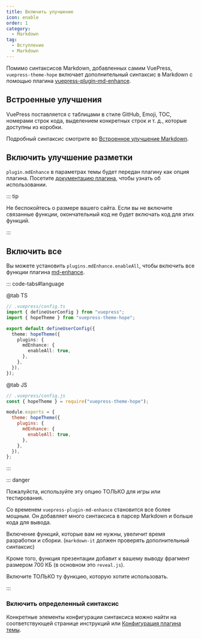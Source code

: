 ```yaml
---
title: Включить улучшение
icon: enable
order: 1
category:
  - Markdown
tag:
  - Вступление
  - Markdown
---
```


Помимо синтаксисов Markdown, добавленных самим VuePress, `vuepress-theme-hope` включает дополнительный синтаксис в Markdown с помощью плагина [vuepress-plugin-md-enhance][md-enhance].

<!-- more -->

## Встроенные улучшения

VuePress поставляется с таблицами в стиле GitHub, Emoji, TOC, номерами строк кода, выделением конкретных строк и т. д., которые доступны из коробки.

Подробный синтаксис смотрите во [Встроенное улучшение Markdown](../../cookbook/vuepress/markdown.md).

## Включить улучшение разметки

`plugin.mdEnhance` в параметрах темы будет передан плагину как опция плагина. Посетите [документацию плагина][md-enhance], чтобы узнать об использовании.

::: tip

Не беспокойтесь о размере вашего сайта. Если вы не включите связанные функции, окончательный код не будет включать код для этих функций.

:::

## Включить все

Вы можете установить `plugins.mdEnhance.enableAll`, чтобы включить все функции плагина [md-enhance][md-enhance].

::: code-tabs#language

@tab TS

```ts {8-10}
// .vuepress/config.ts
import { defineUserConfig } from "vuepress";
import { hopeTheme } from "vuepress-theme-hope";

export default defineUserConfig({
  theme: hopeTheme({
    plugins: {
      mdEnhance: {
        enableAll: true,
      },
    },
  }),
});
```

@tab JS

```js {7-9}
// .vuepress/config.js
const { hopeTheme } = require("vuepress-theme-hope");

module.exports = {
  theme: hopeTheme({
    plugins: {
      mdEnhance: {
        enableAll: true,
      },
    },
  }),
};
```

:::

::: danger

Пожалуйста, используйте эту опцию ТОЛЬКО для игры или тестирования.

Со временем `vuepress-plugin-md-enhance` становится все более мощным. Он добавляет много синтаксиса в парсер Markdown и больше кода для вывода.

Включение функций, которые вам не нужны, увеличит время разработки и сборки. (`markdown-it` должен проверять дополнительный синтаксис)

Кроме того, функция презентации добавит к вашему выводу фрагмент размером 700 КБ (в основном это `reveal.js`).

Включите ТОЛЬКО ту функцию, которую хотите использовать.

:::

### Включить определенный синтаксис

Конкретные элементы конфигурации синтаксиса можно найти на соответствующей странице инструкций или [Конфигурация плагина темы](../../config/plugins/md-enhance.md).

[md-enhance]: https://vuepress-theme-hope.github.io/v2/md-enhance/
